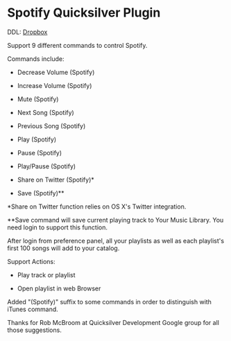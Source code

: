 Spotify Quicksilver Plugin
==========================

DDL: [Dropbox](https://dl.dropboxusercontent.com/u/1660391/Spotify%20Plugin.qsplugin.zip)

Support 9 different commands to control Spotify.

Commands include:

* Decrease Volume (Spotify)

* Increase Volume (Spotify)

* Mute (Spotify)

* Next Song (Spotify)

* Previous Song (Spotify)

* Play (Spotify)

* Pause (Spotify)

* Play/Pause (Spotify)

* Share on Twitter (Spotify)*

* Save (Spotify)** 


*Share on Twitter function relies on OS X's Twitter integration.

**Save command will save current playing track to Your Music Library. You need login to support this function.

After login from preference panel, all your playlists as well as each playlist's first 100 songs will add to your catalog.

Support Actions:

* Play track or playlist

* Open playlist in web Browser

Added "(Spotify)" suffix to some commands in order to distinguish with iTunes command.

Thanks for Rob McBroom at Quicksilver Development Google group for all those suggestions.
